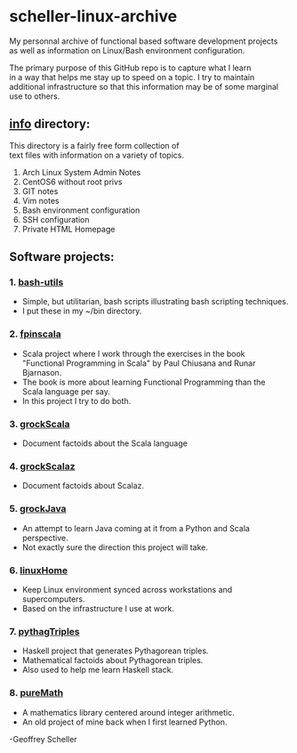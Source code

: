 # scheller-linux-archive

My personnal archive of functional based software development projects<br>
as well as information on Linux/Bash environment configuration.

The primary purpose of this GitHub repo is to capture what I learn<br>
in a way that helps me stay up to speed on a topic.  I try to maintain<br>
additional infrastructure so that this information may be of some marginal<br>
use to others.

## [info](info/) directory:

This directory is a fairly free form collection of<br>
text files with information on a variety of topics.

1. Arch Linux System Admin Notes
2. CentOS6 without root privs
3. GIT notes
4. Vim notes
5. Bash environment configuration
6. SSH configuration
7. Private HTML Homepage 

## Software projects:

### 1. [bash-utils](bash-utils/)
* Simple, but utilitarian, bash scripts illustrating bash scripting techniques.
* I put these in my ~/bin directory.

### 2. [fpinscala](fpinscala/)
* Scala project where I work through the exercises in the book<br>
  "Functional Programming in Scala" by Paul Chiusana and Runar
  Bjarnason.
* The book is more about learning Functional Programming than the<br>
  Scala language per say.
* In this project I try to do both.

### 3. [grockScala](grockScala/)
* Document factoids about the Scala language

### 4. [grockScalaz](grockScalaz/)
* Document factoids about Scalaz.

### 5. [grockJava](grockJava/)
* An attempt to learn Java coming at it from a Python and Scala perspective.
* Not exactly sure the direction this project will take.

### 6. [linuxHome](linuxHome/)
* Keep Linux environment synced across workstations and supercomputers.
* Based on the infrastructure I use at work.

### 7. [pythagTriples](pythagTriples/)
* Haskell project that generates Pythagorean triples.
* Mathematical factoids about Pythagorean triples.
* Also used to help me learn Haskell stack.

### 8. [pureMath](pureMath/)
* A mathematics library centered around integer arithmetic.
* An old project of mine back when I first learned Python.

-Geoffrey Scheller
